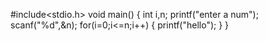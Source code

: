 #include<stdio.h>
void main()
{
int i,n;
printf("enter a num");
scanf("%d",&n);
for(i=0;i<=n;i++)
{
printf("hello");
}
}
